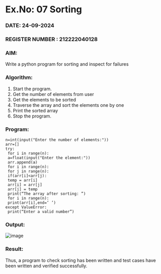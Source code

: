 # Ex.No: 07  Sorting

### DATE: 24-09-2024                                                                   
### REGISTER NUMBER : 212222040128

### AIM:  
Write a python program for sorting and inspect for failures

### Algorithm:
1. Start the program.
2. Get the number of elements from user
3. Get the elements to be sorted
4. Traverse the array and sort the elements one by one
5. Print the sorted array
6. Stop the program. 
### Program:
```
n=int(input("Enter the number of elements:"))
arr=[]
try:
 for i in range(n):
 a=float(input("Enter the element:"))
 arr.append(a)
 for i in range(n):
 for j in range(n):
 if(arr[i]<arr[j):
 temp = arr[i]
 arr[i] = arr[j]
 arr[j] = temp
 print(“The array after sorting: ”)
 for i in range(n):
 print(arr[i],end=’ ’)
except ValueError:
 print(“Enter a valid number”)
```
### Output:

![image](https://github.com/user-attachments/assets/3801cad7-9307-4307-8f87-5cf541118013)












### Result:
Thus, a program to check sorting has been written and test cases have been written and verified
successfully.


